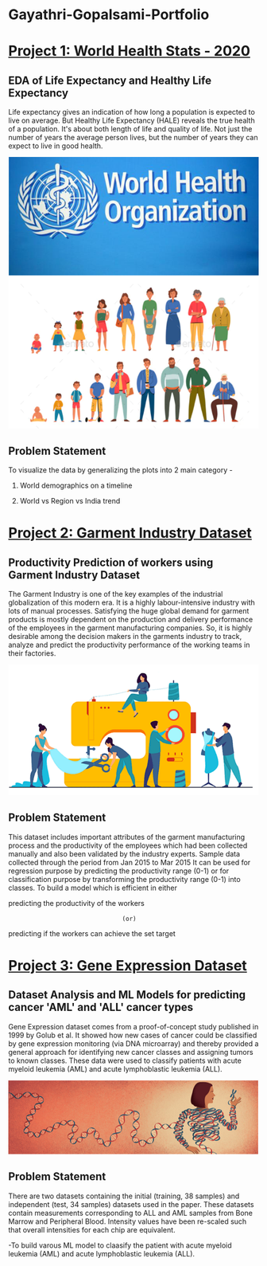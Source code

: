 # Gayathri-Gopalsami-Portfolio


# [Project 1: World Health Stats - 2020](https://github.com/gayathrig21/WorldHealthStats2020)

## EDA of Life Expectancy and Healthy Life Expectancy

Life expectancy gives an indication of how long a population is expected to live on average. 
But Healthy Life Expectancy (HALE) reveals the true health of a population. It's about both length of life and quality of life. Not just the number of years the average person lives, but the number of years they can expect to live in good health.

![alt text](https://github.com/gayathrig21/WorldHealthStats2020/blob/main/LEvsHALE.png?raw=true)

## Problem Statement 

To visualize the data by generalizing the plots into 2 main category -

1) World demographics on a timeline

2) World vs Region vs India trend

# [Project 2: Garment Industry Dataset](https://github.com/gayathrig21/GarmentIndustryDataset)  

## Productivity Prediction of workers using Garment Industry Dataset

The Garment Industry is one of the key examples of the industrial globalization of this modern era. It is a highly labour-intensive industry with lots of manual processes. 
Satisfying the huge global demand for garment products is mostly dependent on the production and delivery performance of the employees in the garment manufacturing companies. 
So, it is highly desirable among the decision makers in the garments industry to track, analyze and predict the productivity performance of the working teams in their   factories.

![alt text](https://github.com/gayathrig21/GarmentIndustryDataset/blob/main/GarmentIndustry.png?raw=true)


## Problem Statement

This dataset includes important attributes of the garment manufacturing process and the productivity of the employees which had been collected manually and also been validated by the industry experts. 
Sample data collected through the period from Jan 2015 to Mar 2015
It can be used for regression purpose by predicting the productivity range (0-1) or for classification purpose by transforming the productivity range (0-1) into 
classes.
To build a model which is efficient in either

predicting the productivity of the workers 

                                    (or)

predicting if the workers can achieve the set target

# [Project 3: Gene Expression Dataset](https://github.com/gayathrig21/Gene-Expression-Dataset)

## Dataset Analysis and ML Models for predicting cancer 'AML' and 'ALL' cancer types

Gene Expression dataset comes from a proof-of-concept study published in 1999 by Golub et al. It showed how new cases of cancer could be classified by gene expression monitoring (via DNA microarray) and thereby provided a general approach for identifying new cancer classes and assigning tumors to known classes. These data were used to classify patients with acute myeloid leukemia (AML) and acute lymphoblastic leukemia (ALL).

![alt text](https://github.com/gayathrig21/Gene-Expression-Dataset/blob/main/GeneExpression.png?raw=true)

## Problem Statement
There are two datasets containing the initial (training, 38 samples) and independent (test, 34 samples) datasets used in the paper. These datasets contain measurements corresponding to ALL and AML samples from Bone Marrow and Peripheral Blood. Intensity values have been re-scaled such that overall intensities for each chip are equivalent.

-To build varous ML model to claasify the patient with acute myeloid leukemia (AML) and acute lymphoblastic leukemia (ALL).

